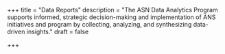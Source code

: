 +++
title = "Data Reports"
description = "The ASN Data Analytics Program supports informed, strategic decision-making and implementation of ANS initiatives and program by collecting, analyzing, and synthesizing data-driven insights."
draft = false

+++
